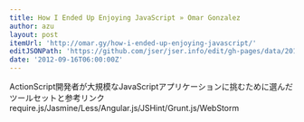 ```yaml
---
title: How I Ended Up Enjoying JavaScript » Omar Gonzalez
author: azu
layout: post
itemUrl: 'http://omar.gy/how-i-ended-up-enjoying-javascript/'
editJSONPath: 'https://github.com/jser/jser.info/edit/gh-pages/data/2012/09/index.json'
date: '2012-09-16T06:00:00Z'
---
```

ActionScript開発者が大規模なJavaScriptアプリケーションに挑むために選んだツールセットと参考リンク
require.js/Jasmine/Less/Angular.js/JSHint/Grunt.js/WebStorm
